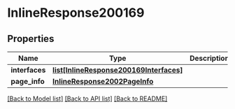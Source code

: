 # InlineResponse200169

## Properties
Name | Type | Description | Notes
------------ | ------------- | ------------- | -------------
**interfaces** | [**list[InlineResponse200169Interfaces]**](InlineResponse200169Interfaces.md) |  | [optional] 
**page_info** | [**InlineResponse2002PageInfo**](InlineResponse2002PageInfo.md) |  | [optional] 

[[Back to Model list]](../README.md#documentation-for-models) [[Back to API list]](../README.md#documentation-for-api-endpoints) [[Back to README]](../README.md)

